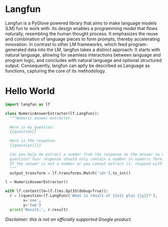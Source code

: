 # Langfun

Langfun is a PyGlove powered library that aims to make language models (LM) fun
to work with. Its design enables a programming model that flows naturally,
resembling the human thought process. It emphasizes the reuse and combination of
language pieces to form prompts, thereby accelerating innovation. In contrast to
other LM frameworks, which feed program-generated data into the LM, langfun
takes a distinct approach: It starts with natural language, allowing for
seamless interactions between language and program logic, and concludes with
natural language and optional structured output. Consequently, langfun can
aptly be described as Language as functions, capturing the core of its
methodology.


# Hello World

```python
import langfun as lf

class NumericAnswerExtractor(lf.LangFunc):
  """Numeric answer extractor.

  Here is my question:
  {{question}}

  Here is the response:
  {{question()}}

  Can you help me extract a number from the response as the answer to my
  question? Your response should only contain a number in numeric form.
  If the answer is not a number or you cannot extract it, respond with UNKNOWN.
  """
  output_transform = lf.transforms.Match('\d+').to_int()

l = NumericAnswerExtractor()

with lf.context(lm=lf.llms.Gpt35(debug=True)):
  r = l(question=lf.LangFunc('What is result of {{x}} plus {{y}}?'),
        x='one',
        y='two')
  print('Result:', r.result)
```

*Disclaimer: this is not an officially supported Google product.*
